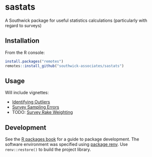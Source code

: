 
# sastats

A Southwick package for useful statistics calculations (particularly with regard to surveys)

## Installation

From the R console:

```r
install.packages("remotes")
remotes::install_github("southwick-associates/sastats")
```

## Usage

Will include vignettes:

- [Identifying Outliers](github-vignettes/outliers.md)
- [Survey Sampling Errors](github-vignettes/errors.md)
- TODO: [Survey Rake Weighting](github-vignettes/weights.md)

## Development

See the [R packages book](http://r-pkgs.had.co.nz/) for a guide to package development. The software environment was specified using [package renv](https://rstudio.github.io/renv/index.html). Use `renv::restore()` to build the project library.
